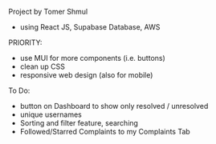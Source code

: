 Project by Tomer Shmul

- using React JS, Supabase Database, AWS

PRIORITY:

- use MUI for more components (i.e. buttons)
- clean up CSS
- responsive web design (also for mobile)

To Do:

- button on Dashboard to show only resolved / unresolved
- unique usernames
- Sorting and filter feature, searching
- Followed/Starred Complaints to my Complaints Tab
